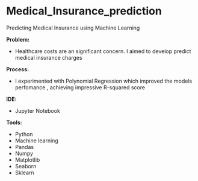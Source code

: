# Medical_Insurance_prediction

Predicting Medical Insurance using Machine Learning

**Problem:**
- Healthcare costs are an significant concern. I aimed to develop predict medical insurance charges

**Process:**
- I experimented with Polynomial Regression which improved the models perfomance ,
   achieving impressive R-squared score

**IDE:**
- Jupyter Notebook

**Tools:**
- Python
- Machine learning
- Pandas
- Numpy
- Matplotlib
- Seaborn
- Sklearn
